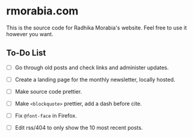 rmorabia.com
==

This is the source code for Radhika Morabia's website. Feel free to use it however you want.

To-Do List
--

- [ ] Go through old posts and check links and administer updates.

- [ ] Create a landing page for the monthly newsletter, locally hosted.

- [ ] Make source code prettier.

- [ ] Make ```<blockquote>``` prettier, add a dash before cite.

- [ ] Fix ```@font-face``` in Firefox.

- [ ] Edit rss/404 to only show the 10 most recent posts.
